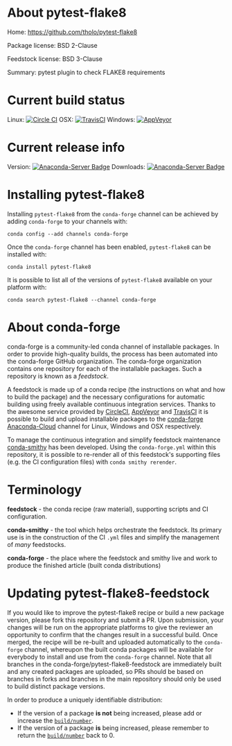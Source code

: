 About pytest-flake8
===================

Home: https://github.com/tholo/pytest-flake8

Package license: BSD 2-Clause

Feedstock license: BSD 3-Clause

Summary: pytest plugin to check FLAKE8 requirements



Current build status
====================

Linux: [![Circle CI](https://circleci.com/gh/conda-forge/pytest-flake8-feedstock.svg?style=shield)](https://circleci.com/gh/conda-forge/pytest-flake8-feedstock)
OSX: [![TravisCI](https://travis-ci.org/conda-forge/pytest-flake8-feedstock.svg?branch=master)](https://travis-ci.org/conda-forge/pytest-flake8-feedstock)
Windows: [![AppVeyor](https://ci.appveyor.com/api/projects/status/github/conda-forge/pytest-flake8-feedstock?svg=True)](https://ci.appveyor.com/project/conda-forge/pytest-flake8-feedstock/branch/master)

Current release info
====================
Version: [![Anaconda-Server Badge](https://anaconda.org/conda-forge/pytest-flake8/badges/version.svg)](https://anaconda.org/conda-forge/pytest-flake8)
Downloads: [![Anaconda-Server Badge](https://anaconda.org/conda-forge/pytest-flake8/badges/downloads.svg)](https://anaconda.org/conda-forge/pytest-flake8)

Installing pytest-flake8
========================

Installing `pytest-flake8` from the `conda-forge` channel can be achieved by adding `conda-forge` to your channels with:

```
conda config --add channels conda-forge
```

Once the `conda-forge` channel has been enabled, `pytest-flake8` can be installed with:

```
conda install pytest-flake8
```

It is possible to list all of the versions of `pytest-flake8` available on your platform with:

```
conda search pytest-flake8 --channel conda-forge
```


About conda-forge
=================

conda-forge is a community-led conda channel of installable packages.
In order to provide high-quality builds, the process has been automated into the
conda-forge GitHub organization. The conda-forge organization contains one repository
for each of the installable packages. Such a repository is known as a *feedstock*.

A feedstock is made up of a conda recipe (the instructions on what and how to build
the package) and the necessary configurations for automatic building using freely
available continuous integration services. Thanks to the awesome service provided by
[CircleCI](https://circleci.com/), [AppVeyor](http://www.appveyor.com/)
and [TravisCI](https://travis-ci.org/) it is possible to build and upload installable
packages to the [conda-forge](https://anaconda.org/conda-forge)
[Anaconda-Cloud](http://docs.anaconda.org/) channel for Linux, Windows and OSX respectively.

To manage the continuous integration and simplify feedstock maintenance
[conda-smithy](http://github.com/conda-forge/conda-smithy) has been developed.
Using the ``conda-forge.yml`` within this repository, it is possible to re-render all of
this feedstock's supporting files (e.g. the CI configuration files) with ``conda smithy rerender``.


Terminology
===========

**feedstock** - the conda recipe (raw material), supporting scripts and CI configuration.

**conda-smithy** - the tool which helps orchestrate the feedstock.
                   Its primary use is in the construction of the CI ``.yml`` files
                   and simplify the management of *many* feedstocks.

**conda-forge** - the place where the feedstock and smithy live and work to
                  produce the finished article (built conda distributions)


Updating pytest-flake8-feedstock
================================

If you would like to improve the pytest-flake8 recipe or build a new
package version, please fork this repository and submit a PR. Upon submission,
your changes will be run on the appropriate platforms to give the reviewer an
opportunity to confirm that the changes result in a successful build. Once
merged, the recipe will be re-built and uploaded automatically to the
`conda-forge` channel, whereupon the built conda packages will be available for
everybody to install and use from the `conda-forge` channel.
Note that all branches in the conda-forge/pytest-flake8-feedstock are
immediately built and any created packages are uploaded, so PRs should be based
on branches in forks and branches in the main repository should only be used to
build distinct package versions.

In order to produce a uniquely identifiable distribution:
 * If the version of a package **is not** being increased, please add or increase
   the [``build/number``](http://conda.pydata.org/docs/building/meta-yaml.html#build-number-and-string).
 * If the version of a package **is** being increased, please remember to return
   the [``build/number``](http://conda.pydata.org/docs/building/meta-yaml.html#build-number-and-string)
   back to 0.
